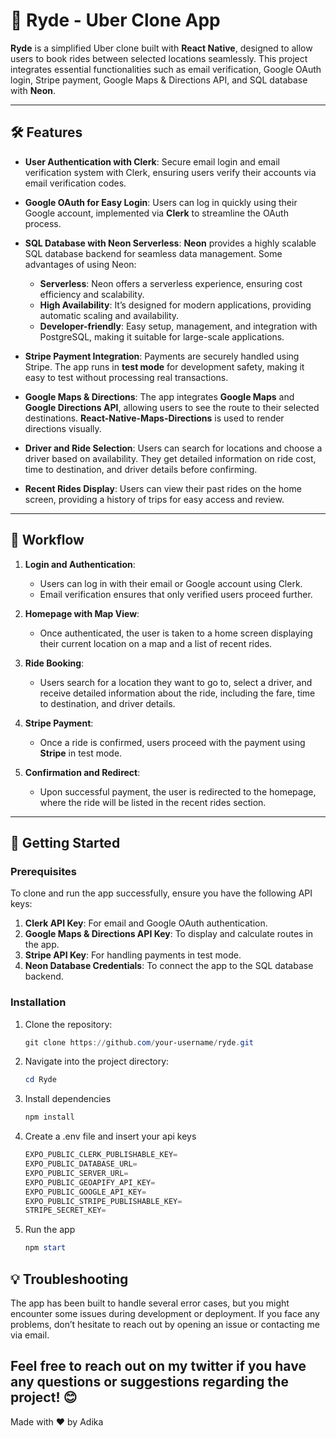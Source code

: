 # 🚗 Ryde - Uber Clone App

**Ryde** is a simplified Uber clone built with **React Native**, designed to allow users to book rides between selected locations seamlessly. This project integrates essential functionalities such as email verification, Google OAuth login, Stripe payment, Google Maps & Directions API, and SQL database with **Neon**.

---

## 🛠️ Features

- **User Authentication with Clerk**: Secure email login and email verification system with Clerk, ensuring users verify their accounts via email verification codes.
  
- **Google OAuth for Easy Login**: Users can log in quickly using their Google account, implemented via **Clerk** to streamline the OAuth process.

- **SQL Database with Neon Serverless**: **Neon** provides a highly scalable SQL database backend for seamless data management. Some advantages of using Neon:
  - **Serverless**: Neon offers a serverless experience, ensuring cost efficiency and scalability.
  - **High Availability**: It’s designed for modern applications, providing automatic scaling and availability.
  - **Developer-friendly**: Easy setup, management, and integration with PostgreSQL, making it suitable for large-scale applications.

- **Stripe Payment Integration**: Payments are securely handled using Stripe. The app runs in **test mode** for development safety, making it easy to test without processing real transactions.

- **Google Maps & Directions**: The app integrates **Google Maps** and **Google Directions API**, allowing users to see the route to their selected destinations. **React-Native-Maps-Directions** is used to render directions visually.

- **Driver and Ride Selection**: Users can search for locations and choose a driver based on availability. They get detailed information on ride cost, time to destination, and driver details before confirming.

- **Recent Rides Display**: Users can view their past rides on the home screen, providing a history of trips for easy access and review.

---

## 🧭 Workflow

1. **Login and Authentication**: 
   - Users can log in with their email or Google account using Clerk.
   - Email verification ensures that only verified users proceed further.

2. **Homepage with Map View**:
   - Once authenticated, the user is taken to a home screen displaying their current location on a map and a list of recent rides.
  
3. **Ride Booking**:
   - Users search for a location they want to go to, select a driver, and receive detailed information about the ride, including the fare, time to destination, and driver details.

4. **Stripe Payment**:
   - Once a ride is confirmed, users proceed with the payment using **Stripe** in test mode.
  
5. **Confirmation and Redirect**:
   - Upon successful payment, the user is redirected to the homepage, where the ride will be listed in the recent rides section.

---

## 🚀 Getting Started

### Prerequisites
To clone and run the app successfully, ensure you have the following API keys:

1. **Clerk API Key**: For email and Google OAuth authentication.
2. **Google Maps & Directions API Key**: To display and calculate routes in the app.
3. **Stripe API Key**: For handling payments in test mode.
4. **Neon Database Credentials**: To connect the app to the SQL database backend.

### Installation

1. Clone the repository:

   ```powershell
   git clone https://github.com/your-username/ryde.git
2. Navigate into the project directory:

    ```powershell
    cd Ryde
3. Install dependencies
   ```powershell
   npm install
4. Create a .env file and insert your api keys
   ```powershell
   EXPO_PUBLIC_CLERK_PUBLISHABLE_KEY=
   EXPO_PUBLIC_DATABASE_URL=
   EXPO_PUBLIC_SERVER_URL=
   EXPO_PUBLIC_GEOAPIFY_API_KEY=
   EXPO_PUBLIC_GOOGLE_API_KEY=
   EXPO_PUBLIC_STRIPE_PUBLISHABLE_KEY=
   STRIPE_SECRET_KEY=
5. Run the app
   ```powershell
   npm start


## 💡 Troubleshooting
The app has been built to handle several error cases, but you might encounter some issues during development or deployment. If you face any problems, don’t hesitate to reach out by opening an issue or contacting me via email.

## Feel free to reach out on my twitter if you have any questions or suggestions regarding the project! 😊

Made with ❤️ by Adika
